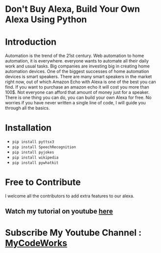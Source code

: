 # Don't Buy Alexa, Build Your Own Alexa Using Python

# Introduction 
Automation is the trend of the 21st century. Web automation to home automation, it is everywhere. everyone wants to automate all their daily work and usual tasks. Big companies are investing big in creating home automation devices. One of the biggest successes of home automation devices is smart speakers. There are many smart speakers in the market right now, out of which Amazon Echo with Alexa is one of the best you can find. If you want to purchase an amazon echo it will cost you more than 100$. Not everyone can afford that amount of money just for a speaker. There is one thing you can do, you can build your own Alexa for free. No worries if you have never written a single line of code, I will guide you through all the basics.



# Installation 
- `pip install pyttsx3`
- `pip install SpeechRecognition`
- `pip install pyjokes`
- `pip install wikipedia`
- `pip install pywhatkit`



# Free to Contribute
I welcome all the contributors to add extra features to our alexa. 



## Watch my tutorial on youtube [here](https://youtu.be/AkI9Qj3VIUA)


# Subscribe My Youtube Channel :  [MyCodeWorks](https://www.youtube.com/channel/UCZhobqqKXU9yiXkiMyc4llA)
